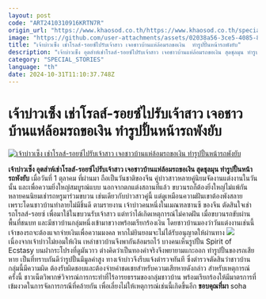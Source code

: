 ```yaml
---
layout: post
code: "ART2410310916KRTN7R"
origin_url: "https://www.khaosod.co.th/https://www.khaosod.co.th/special-stories/news_9483086"
image: "https://github.com/user-attachments/assets/02038a56-3ce5-4085-8322-557113f4d09b"
title: "เจ้าบ่าวเซ็ง เช่าโรลส์-รอยซ์ไปรับเจ้าสาว เจอชาวบ้านแห่ล้อมรถขอเงิน  ทำรูปปั้นหน้ารถพังยับ"
description: "เจ้าบ่าวเซ็ง อุตส่าห์เช่าโรลส์-รอยซ์ไปรับเจ้าสาว เจอชาวบ้านแห่ล้อมรถขอเงิน สุดชุลมุน ทำรูปปั้นหน้ารถพังยับ"
category: "SPECIAL_STORIES"
language: "th"
date: 2024-10-31T11:10:37.748Z
---
```


# เจ้าบ่าวเซ็ง เช่าโรลส์-รอยซ์ไปรับเจ้าสาว เจอชาวบ้านแห่ล้อมรถขอเงิน  ทำรูปปั้นหน้ารถพังยับ

[![เจ้าบ่าวเซ็ง เช่าโรลส์-รอยซ์ไปรับเจ้าสาว เจอชาวบ้านแห่ล้อมรถขอเงิน  ทำรูปปั้นหน้ารถพังยับ](https://www.khaosod.co.th/wpapp/uploads/2024/10/car1030-1w.jpg "เจ้าบ่าวเซ็ง เช่าโรลส์-รอยซ์ไปรับเจ้าสาว เจอชาวบ้านแห่ล้อมรถขอเงิน  ทำรูปปั้นหน้ารถพังยับ")](https://www.khaosod.co.th/wpapp/uploads/2024/10/car1030-1w.jpg)

**เจ้าบ่าวเซ็ง อุตส่าห์เช่าโรลส์-รอยซ์ไปรับเจ้าสาว เจอชาวบ้านแห่ล้อมรถขอเงิน สุดชุลมุน ทำรูปปั้นหน้ารถพังยับ**
เมื่อวันที่ 1 ตุลาคม ที่ผ่านมา ถือเป็นวันชาติของจีน คู่บ่าวสาวหลายคู่นิยมจัดงานแต่งงานในวันนั้น และเพื่อความยิ่งใหญ่สมบูรณ์แบบ นอกจากตกแต่งสถานที่แล้ว ขบวนรถก็ต้องยิ่งใหญ่ไม่แพ้กัน หลายคนนิยมเช่ารถหรูมาร่วมขบวน เช่นเดียวกับบ่าวสาวคู่นี้ แต่ดูเหมือนความฝันเขาต้องพังสลาย เพราะโดนชาวบ้านทำลายไม่มีชิ้นดี
ตามรายงาน เจ้าบ่าวคนหนึ่งในเมณฑลซานซี ของจีน ตัดสินใจเช่ารถโรลส์-รอยซ์ เพื่อมาใช้ในขบวนรับเจ้าสาว แต่ทว่าได้เกิดเหตุการณ์ไม่คาดฝัน เมื่อขบวนรถขับผ่านพื้นที่ชนบท และมีชาวบ้านกลุ่มหนึ่งเข้ามาขวางพร้อมเรียกร้องเงิน โดยชาวบ้านมองว่าวันแต่งงานเช่นนี้ เจ้าของรถจะต้องแจกจ่ายเงินเพื่อความมงคล หากไม่ยินยอมจะไม่ได้รับอนุญาตให้ผ่านทาง
[![](https://www.khaosod.co.th/wpapp/uploads/2024/10/car1030-1.jpg)](https://www.khaosod.co.th/wpapp/uploads/2024/10/car1030-1.jpg)
เนื่องจากเจ้าบ่าวไม่ยอมให้เงิน เหล่าชาวบ้านจึงพากันล้อมรถไว้ บางคนเห็นรูปปั้น Spirit of Ecstasy บนฝากระโปรงที่ดูมันวาว ต่างคิดว่าเป็นทองคำจริงจึงพยายามแกะออก ทำรูปปั้นของรถเสียหาย
เป็นที่ทราบกันดีว่ารูปปั้นมีมูลค่าสูง ทางเจ้าบ่าวจึงรีบแจ้งตำรวจทันที ซึ่งตำรวจตัดสินว่าชาวบ้านกลุ่มนี้มีความผิด ต้องรับผิดชอบและต้องจ่ายค่าชดเชยสำหรับความเสียหายดังกล่าว
สำหรับเหตุการณ์ครั้งนี้ ชาวเน็ตวิพากษ์วิจารณ์การกระทำที่ไร้อารยธรรมของกลุ่มชาวบ้าน พร้อมเรียกร้องให้มีมาตรการที่เข้มงวดในการจัดการกรณีที่คล้ายกัน เพื่อเลี่ยงไม่ให้เหตุการณ์เช่นนี้เกิดขึ้นอีก
**ขอบคุณที่มา** soha